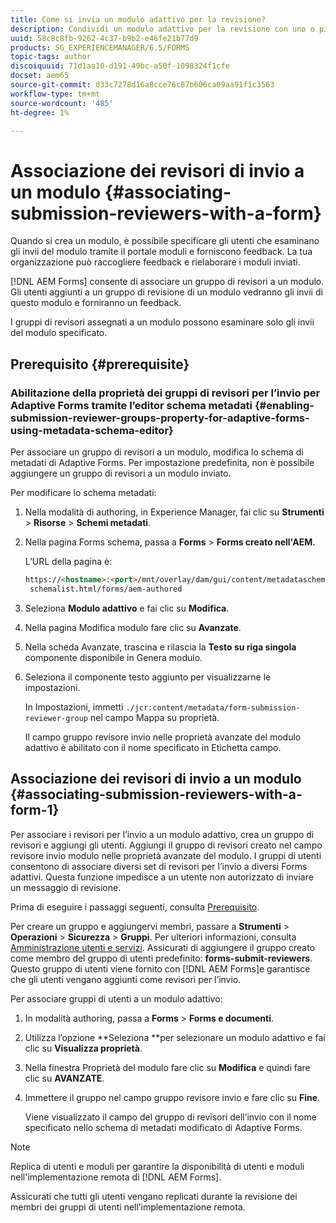 ```yaml
---
title: Come si invia un modulo adattivo per la revisione?
description: Condividi un modulo adattivo per la revisione con uno o più revisori.
uuid: 58c8c8fb-9262-4c37-b9b2-e46fe21b77d9
products: SG_EXPERIENCEMANAGER/6.5/FORMS
topic-tags: author
discoiquuid: 71d1aa10-d191-49bc-a50f-1098324f1cfe
docset: aem65
source-git-commit: d33c7278d16a8cce76c87b606ca09aa91f1c3563
workflow-type: tm+mt
source-wordcount: '485'
ht-degree: 1%

---
```



# Associazione dei revisori di invio a un modulo {#associating-submission-reviewers-with-a-form}

Quando si crea un modulo, è possibile specificare gli utenti che esaminano gli invii del modulo tramite il portale moduli e forniscono feedback. La tua organizzazione può raccogliere feedback e rielaborare i moduli inviati.

[!DNL AEM Forms] consente di associare un gruppo di revisori a un modulo. Gli utenti aggiunti a un gruppo di revisione di un modulo vedranno gli invii di questo modulo e forniranno un feedback.

I gruppi di revisori assegnati a un modulo possono esaminare solo gli invii del modulo specificato.

## Prerequisito {#prerequisite}

### Abilitazione della proprietà dei gruppi di revisori per l’invio per Adaptive Forms tramite l’editor schema metadati {#enabling-submission-reviewer-groups-property-for-adaptive-forms-using-metadata-schema-editor}

Per associare un gruppo di revisori a un modulo, modifica lo schema di metadati di Adaptive Forms. Per impostazione predefinita, non è possibile aggiungere un gruppo di revisori a un modulo inviato.

Per modificare lo schema metadati:

1. Nella modalità di authoring, in Experience Manager, fai clic su **Strumenti** > **Risorse** > **Schemi metadati**.
1. Nella pagina Forms schema, passa a **Forms** > **Forms creato nell&#39;AEM.**

   L’URL della pagina è:

   ```html
   https://<hostname>:<port>/mnt/overlay/dam/gui/content/metadataschemaeditor/
    schemalist.html/forms/aem-authored
   ```

1. Seleziona **Modulo adattivo** e fai clic su **Modifica**.
1. Nella pagina Modifica modulo fare clic su **Avanzate**.
1. Nella scheda Avanzate, trascina e rilascia la **Testo su riga singola** componente disponibile in Genera modulo.
1. Seleziona il componente testo aggiunto per visualizzarne le impostazioni.

   In Impostazioni, immetti `./jcr:content/metadata/form-submission-reviewer-group` nel campo Mappa su proprietà.

   Il campo gruppo revisore invio nelle proprietà avanzate del modulo adattivo è abilitato con il nome specificato in Etichetta campo.

## Associazione dei revisori di invio a un modulo {#associating-submission-reviewers-with-a-form-1}

Per associare i revisori per l’invio a un modulo adattivo, crea un gruppo di revisori e aggiungi gli utenti. Aggiungi il gruppo di revisori creato nel campo revisore invio modulo nelle proprietà avanzate del modulo.
I gruppi di utenti consentono di associare diversi set di revisori per l’invio a diversi Forms adattivi. Questa funzione impedisce a un utente non autorizzato di inviare un messaggio di revisione.

Prima di eseguire i passaggi seguenti, consulta [Prerequisito](adding-reviewers-form.md#prerequisite).

Per creare un gruppo e aggiungervi membri, passare a **Strumenti** > **Operazioni** > **Sicurezza** > **Gruppi**.
Per ulteriori informazioni, consulta [Amministrazione utenti e servizi](https://experienceleague.adobe.com/docs/experience-manager-65/administering/security/security.html?lang=it).
Assicurati di aggiungere il gruppo creato come membro del gruppo di utenti predefinito: **forms-submit-reviewers**. Questo gruppo di utenti viene fornito con [!DNL AEM Forms]e garantisce che gli utenti vengano aggiunti come revisori per l’invio.

Per associare gruppi di utenti a un modulo adattivo:

1. In modalità authoring, passa a **Forms** > **Forms e documenti**.
1. Utilizza l’opzione **Seleziona **per selezionare un modulo adattivo e fai clic su **Visualizza proprietà**.
1. Nella finestra Proprietà del modulo fare clic su **Modifica** e quindi fare clic su **AVANZATE**.
1. Immettere il gruppo nel campo gruppo revisore invio e fare clic su **Fine**.

   Viene visualizzato il campo del gruppo di revisori dell’invio con il nome specificato nello schema di metadati modificato di Adaptive Forms.

>[!NOTE]
>
>Replica di utenti e moduli per garantire la disponibilità di utenti e moduli nell&#39;implementazione remota di [!DNL AEM Forms].
>
>Assicurati che tutti gli utenti vengano replicati durante la revisione dei membri dei gruppi di utenti nell’implementazione remota.

